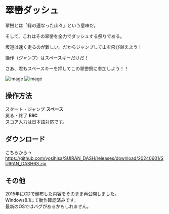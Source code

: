 # 翠巒ダッシュ
翠巒とは「緑の連なった山々」という意味だ。

そして、これはその翠巒を全力でダッシュする祭りである。

坂道は速く走るのが難しい。だからジャンプして山を飛び越えよう！

操作（ジャンプ）はスペースキーだけだ！

さあ、君もスペースキーを押してこの翠巒祭に参加しよう！！

![image](https://github.com/yosihisa/SUIRAN_DASH/assets/18190067/218a8f71-9c1b-442e-bbcc-2a541e92153c)
![image](https://github.com/yosihisa/SUIRAN_DASH/assets/18190067/56dfc21a-822c-4fe3-86db-1ed6e8c0b381)

## 操作方法
スタート・ジャンプ	**スペース**  
戻る・終了		**ESC**  
スコア入力は日本語対応です。  

## ダウンロード
こちらから→　https://github.com/yosihisa/SUIRAN_DASH/releases/download/20240601/SUIRAN_DASH63.zip


## その他
2015年にCDで頒布した内容をそのまま再公開しました。  
Windows8.1にて動作確認済みです。  
最新のOSではバグがあるかもしれません。  

